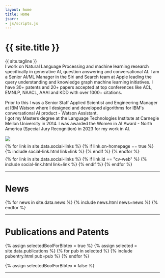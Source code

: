 ```yaml
---
layout: home
title: Home
jsarr:
- js/scripts.js
---
```


<div id ="intro-wrapper" class="l-page">
	<div id="intro-title-wrapper" class="intro-left">
		<h1 id="intro-title">{{ site.title }}</h1>
		<div id="intro-subtitle">
			{{ site.tagline }} 
		</div>
	</div>
	<div class="intro-left">
	<div class="intro-left">
		I work on Natural Language Processing and machine learning research specifically in generative AI, question answering and conversational AI. I am a Senior AI/ML Manager in the Siri and Search team at Apple leading the query understanding and knowledge graph machine learning initiatives. I have 30+ patents and 20+ papers accepted at top conferences like ACL, EMNLP, NAACL, AAAI and KDD with over 1000+ citations.  
	</div>
	<div style="height: 1rem"></div>
	<div>
        Prior to this I was a Senior Staff Applied Scientist and Engineering Manager at IBM Watson where I designed and developed algorithms for IBM's conversational AI product - Watson Assistant. 
	</div>
	<div class="intro-left">
        I got my Masters degree at the Language Technologies Institute at Carnegie Mellon University in 2014. I was awarded the Women in AI Award - North America (Special Jury Recognition) in 2023 for my work in AI.  
	</div>
	<div style="height: 1rem"></div>
</div>

<div class="intro-right">
	<img id="intro-image" class="intro-right" src="/images/portrait.jpg">
	<div style="height: 0.5rem"></div>
	<div id="intro-image-links" class="intro-right">
		{% for link in site.data.social-links %}
			{% if link.on-homepage == true %}
				{% include social-link.html link=link %}
			{% endif %}
		{% endfor %}
	</div>
	<div style="height: 0.5rem"></div>
	<div id="intro-cv-wrapper" class="intro-right">
		{% for link in site.data.social-links %}
			{% if link.id == "cv-web" %}
				{% include social-link.html link=link %}
			{% endif %}
		{% endfor %}
	</div>
	</div>
</div>




<hr class="l-page">

# News
{% for news in site.data.news %}
{% include news.html news=news %}
{% endfor %}


<hr class="l-page">

# Publications and Patents

{% assign selectedBoolForBibtex = true %}
{% assign selected = site.data.publications %}
{% for pub in selected %}
{% include pubentry.html pub=pub %}
{% endfor %}


<!-- ### All Publications -->

{% assign selectedBoolForBibtex = false %}

<hr class="l-page">
